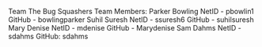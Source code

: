 Team The Bug Squashers
Team Members:
  Parker Bowling 
    NetID  - pbowlin1
    GitHub - bowlingparker
  Suhil Suresh
    NetID  - ssuresh6
    GitHub - suhilsuresh
  Mary Denise 
    NetID  - mdenise
    GitHub - Marydenise
  Sam Dahms 
    NetID - sdahms
    GitHub: sdahms
